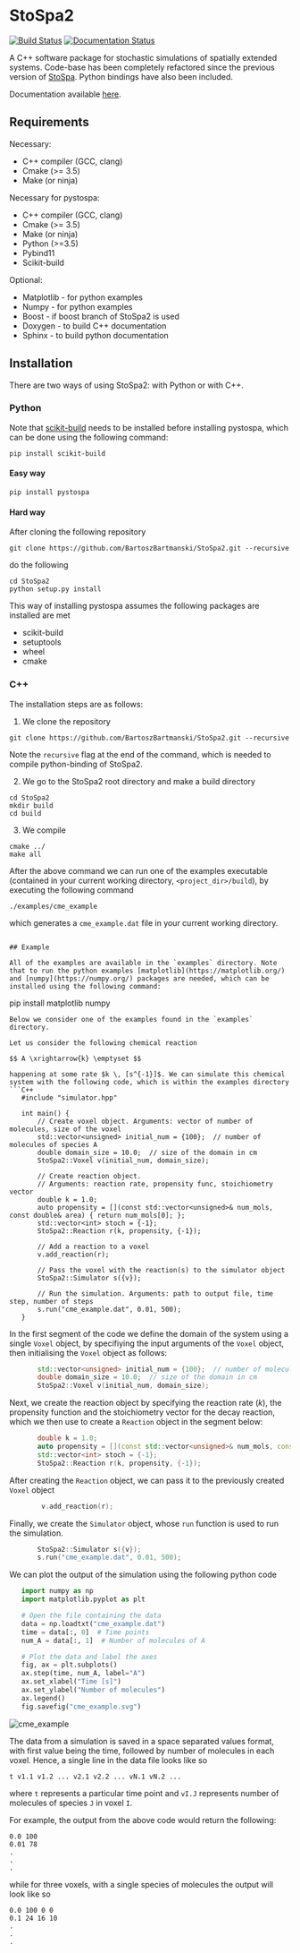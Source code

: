 # StoSpa2

[![Build Status](https://travis-ci.org/BartoszBartmanski/StoSpa2.svg?branch=master)](https://travis-ci.org/BartoszBartmanski/StoSpa2)
[![Documentation Status](https://readthedocs.org/projects/stospa2/badge/?version=latest)](https://stospa2.readthedocs.io/en/latest/?badge=latest)

A C++ software package for stochastic simulations of spatially extended systems. Code-base has been completely refactored since the previous version of [StoSpa](https://github.com/BartoszBartmanski/StoSpa). Python bindings have also been included.

Documentation available [here](https://stospa2.readthedocs.io/en/latest/).

## Requirements

Necessary:
* C++ compiler (GCC, clang)
* Cmake (>= 3.5)
* Make (or ninja)

Necessary for pystospa:
* C++ compiler (GCC, clang)
* Cmake (>= 3.5)
* Make (or ninja)
* Python (>=3.5)
* Pybind11
* Scikit-build

Optional:
* Matplotlib - for python examples
* Numpy - for python examples
* Boost - if boost branch of StoSpa2 is used
* Doxygen - to build C++ documentation
* Sphinx - to build python documentation

## Installation

There are two ways of using StoSpa2: with Python or with C++.

### Python

Note that [scikit-build](https://github.com/scikit-build/scikit-build/) needs to be installed before
installing pystospa, which can be done using the following command:
```
pip install scikit-build
```

#### Easy way
```
pip install pystospa
```

#### Hard way
After cloning the following repository
```
git clone https://github.com/BartoszBartmanski/StoSpa2.git --recursive
```
do the following
```
cd StoSpa2
python setup.py install
```
This way of installing pystospa assumes the following packages are installed are met
* scikit-build
* setuptools
* wheel
* cmake

### C++

The installation steps are as follows:

1. We clone the repository
```
git clone https://github.com/BartoszBartmanski/StoSpa2.git --recursive
```
Note the `recursive` flag at the end of the command, which is needed to compile python-binding of
StoSpa2.

2. We go to the StoSpa2 root directory and make a build directory
```
cd StoSpa2
mkdir build
cd build
```

3. We compile
```
cmake ../
make all
```

After the above command we can run one of the examples executable (contained in your current working directory, `<project_dir>/build`), by executing the following command
```
./examples/cme_example
```
which generates a `cme_example.dat` file in your current working directory.
```

## Example

All of the examples are available in the `examples` directory. Note that to run the python examples [matplotlib](https://matplotlib.org/) and [numpy](https://numpy.org/) packages are needed, which can be installed using the following command:
```
pip install matplotlib numpy
```
Below we consider one of the examples found in the `examples` directory.

Let us consider the following chemical reaction

$$ A \xrightarrow{k} \emptyset $$

happening at some rate $k \, [s^{-1}]$. We can simulate this chemical system with the following code, which is within the examples directory
```C++
   #include "simulator.hpp"

   int main() {
       // Create voxel object. Arguments: vector of number of molecules, size of the voxel
       std::vector<unsigned> initial_num = {100};  // number of molecules of species A
       double domain_size = 10.0;  // size of the domain in cm
       StoSpa2::Voxel v(initial_num, domain_size);

       // Create reaction object.
       // Arguments: reaction rate, propensity func, stoichiometry vector
       double k = 1.0;
       auto propensity = [](const std::vector<unsigned>& num_mols, const double& area) { return num_mols[0]; };
       std::vector<int> stoch = {-1};
       StoSpa2::Reaction r(k, propensity, {-1});

       // Add a reaction to a voxel
       v.add_reaction(r);

       // Pass the voxel with the reaction(s) to the simulator object
       StoSpa2::Simulator s({v});

       // Run the simulation. Arguments: path to output file, time step, number of steps
       s.run("cme_example.dat", 0.01, 500);
   }
```
In the first segment of the code we define the domain of the system using a single `Voxel` object, by specifiying the input arguments of the `Voxel` object, then initialising the `Voxel` object as follows:
```C++
       std::vector<unsigned> initial_num = {100};  // number of molecules of species A
       double domain_size = 10.0;  // size of the domain in cm
       StoSpa2::Voxel v(initial_num, domain_size);
```
Next, we create the reaction object by specifying the reaction rate ($k$), the propensity function and the stoichiometry vector for the decay reaction, which we then use to create a `Reaction` object in the segment below:
```C++
       double k = 1.0;
       auto propensity = [](const std::vector<unsigned>& num_mols, const double& area) { return num_mols[0]; };
       std::vector<int> stoch = {-1};
       StoSpa2::Reaction r(k, propensity, {-1});
```
After creating the `Reaction` object, we can pass it to the previously created `Voxel` object
```C++
        v.add_reaction(r);
```
Finally, we create the `Simulator` object, whose `run` function is used to run the simulation.
```C++
       StoSpa2::Simulator s({v});
       s.run("cme_example.dat", 0.01, 500);
```

We can plot the output of the simulation using the following python code
```Python
   import numpy as np
   import matplotlib.pyplot as plt

   # Open the file containing the data
   data = np.loadtxt("cme_example.dat")
   time = data[:, 0]  # Time points
   num_A = data[:, 1]  # Number of molecules of A

   # Plot the data and label the axes
   fig, ax = plt.subplots()
   ax.step(time, num_A, label="A")
   ax.set_xlabel("Time [s]")
   ax.set_ylabel("Number of molecules")
   ax.legend()
   fig.savefig("cme_example.svg")
```

![cme_example](docs/src/cme_example.svg)

The data from a simulation is saved in a space separated values format, with first value being the time, followed by number of molecules in each voxel. Hence, a single line in the data file looks like so
```
t v1.1 v1.2 ... v2.1 v2.2 ... vN.1 vN.2 ...
```
where `t` represents a particular time point and `vI.J` represents number of molecules of species `J` in voxel `I`.

For example, the output from the above code would return the following:
```
0.0 100
0.01 78
.
.
.
```
while for three voxels, with a single species of molecules the output will look like so
```
0.0 100 0 0
0.1 24 16 10
.
.
.
```
